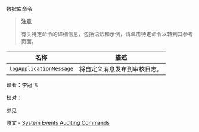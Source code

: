  [ ]()数据库命令

[]()

> **注意**
>
> 有关特定命令的详细信息，包括语法和示例，请单击特定命令以转到其参考页面。

| 名称                        | 描述                         |
| --------------------------- | ---------------------------- |
| [`logApplicationMessage`]() | 将自定义消息发布到审核日志。 |



译者：李冠飞

校对：

 参见

原文 - [System Events Auditing Commands]( https://docs.mongodb.com/manual/reference/command/nav-auditing/ )

